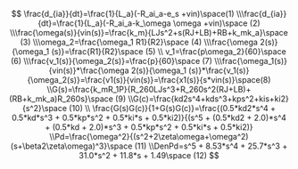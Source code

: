 $$
\frac{d_{ia}}{dt}=\frac{1}{L_a}(-R_ai_a-e_s  +vin)\space(1)
\\\frac{d_{ia}}{dt}=\frac{1}{L_a}(-R_ai_a-k_\omega \omega +vin)\space (2)
\\\frac{\omega(s)}{vin(s)}=\frac{k_m}{LJs^2+s(RJ+LB)+RB+k_mk_a}\space (3)
\\\omega_2=\frac{\omega_1 R1}{R2}\space (4)
\\\frac{\omega 2(s)}{\omega_1 (s)}=\frac{R1}{R2}\space (5)
\\ v_1=\frac{p\omega_2}{60}\space (6)
\\\frac{v_1(s)}{\omega_2(s)}=\frac{p}{60}\space (7)
\\\frac{\omega_1(s)}{vin(s)}*\frac{\omega 2(s)}{\omega_1 (s)}*\frac{v_1(s)}{\omega_2(s)}=\frac{v1(s)}{vin(s)}=\frac{x1(s)}{s*vin(s)}\space(8)
\\G(s)=\frac{k_mR_1P}{R_260LJs^3+R_260s^2(RJ+LB)+(RB+k_mk_a)R_260s}\space (9)
\\G(c)=\frac{kd2s^4+kds^3+kps^2+kis+ki2}{s^2}\space (10)
\\ \frac{G(s)G(c)}{1+G(s)G(c)}=\frac{(0.5*kd2*s^4 + 0.5*kd*s^3 + 0.5*kp*s^2 + 0.5*ki*s + 0.5*ki2)}{(s^5 + (0.5*kd2 + 2.0)*s^4 + (0.5*kd + 2.0)*s^3 + 0.5*kp*s^2 + 0.5*ki*s + 0.5*ki2)}
\\Pd=\frac{\omega^2}{(s^2+2\zeta\omega+\omega^2)(s+\beta2\zeta\omega)^3}\space (11)
\\DenPd=s^5 + 8.53*s^4 + 25.7*s^3 + 31.0*s^2 + 11.8*s + 1.49\space (12)
$$

